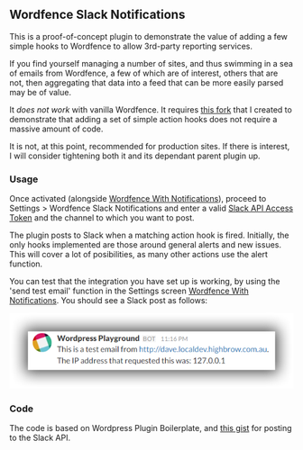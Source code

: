 ## Wordfence Slack Notifications
This is a proof-of-concept plugin to demonstrate the value of adding a few simple hooks to Wordfence to allow 3rd-party reporting services.

If you find yourself managing a number of sites, and thus swimming in a sea of emails from Wordfence, a few of which are of interest, others that are not, then aggregating that data into a feed that can be more easily parsed may be of value.

It *does not work* with vanilla Wordfence. It requires [this fork](https://github.com/hughc/wordfence-with-notifications) that I created to demonstrate that adding a set of simple action hooks does not require a massive amount of code.

It is not, at this point, recommended for production sites. If there is interest, I will consider tightening both it and its dependant parent plugin up.

### Usage
Once activated (alongside [Wordfence With Notifications](https://github.com/hughc/wordfence-with-notifications)), proceed to Settings > Wordfence Slack Notifications and enter a valid [Slack API Access Token](https://api.slack.com/web) and the channel to which you want to post.

The plugin posts to Slack when a matching action hook is fired. Initially, the only hooks implemented are those around general alerts and new issues. This will cover a lot of posibilities, as many other actions use the alert function.

 You can test that the integration you have set up is working, by using the 'send test email' function in the Settings screen  [Wordfence With Notifications](https://github.com/hughc/wordfence-with-notifications). You should see a Slack post as follows:

![screenshot from Slack](https://github.com/hughc/wordfence-slack-notifications/raw/master/images/screenshot.png)

### Code
The code is based on Wordpress Plugin Boilerplate, and [this gist](https://gist.github.com/nadar/68a347d2d1de586e4393) for posting to the Slack API.

